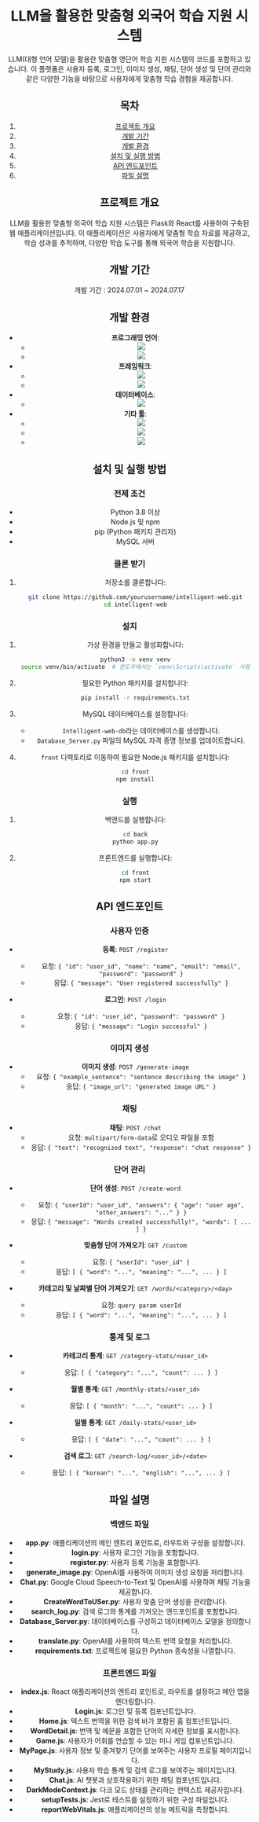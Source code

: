 <div align="center">
  
# LLM을 활용한 맞춤형 외국어 학습 지원 시스템

LLM(대형 언어 모델)을 활용한 맞춤형 영단어 학습 지원 시스템의 코드를 포함하고 있습니다.
이 플랫폼은 사용자 등록, 로그인, 이미지 생성, 채팅, 단어 생성 및 단어 관리와 같은 다양한 기능을 바탕으로 사용자에게 맞춤형 학습 경험을 제공합니다.

<div align="center">
  
## 목차
1. [프로젝트 개요](#프로젝트-개요)
2. [개발 기간](#개발-기간)
3. [개발 환경](#개발-환경)
4. [설치 및 실행 방법](#설치-및-실행-방법)
5. [API 엔드포인트](#api-엔드포인트)
6. [파일 설명](#파일-설명)
</div>

## 프로젝트 개요

LLM을 활용한 맞춤형 외국어 학습 지원 시스템은 Flask와 React를 사용하여 구축된 웹 애플리케이션입니다. 
이 애플리케이션은 사용자에게 맞춤형 학습 자료를 제공하고, 학습 성과를 추적하며, 다양한 학습 도구를 통해 외국어 학습을 지원합니다.

## 개발 기간

개발 기간 : 2024.07.01 ~ 2024.07.17

## 개발 환경

- **프로그래밍 언어**: 
  - <img src="https://img.shields.io/badge/Python-3776AB?style=flat-square&logo=Python&logoColor=white"/>
  - <img src="https://img.shields.io/badge/JavaScript-F7DF1E?style=flat-square&logo=JavaScript&logoColor=black"/>
- **프레임워크**: 
  - <img src="https://img.shields.io/badge/Flask-000000?style=flat-square&logo=Flask&logoColor=white"/>
  - <img src="https://img.shields.io/badge/React-61DAFB?style=flat-square&logo=React&logoColor=black"/>
- **데이터베이스**: 
  - <img src="https://img.shields.io/badge/MySQL-4479A1?style=flat-square&logo=MySQL&logoColor=white"/>
- **기타 툴**: 
  - <img src="https://img.shields.io/badge/Node.js-339933?style=flat-square&logo=Node.js&logoColor=white"/>
  - <img src="https://img.shields.io/badge/npm-CB3837?style=flat-square&logo=npm&logoColor=white"/>
  - <img src="https://img.shields.io/badge/pip-3775A9?style=flat-square&logo=pypi&logoColor=white"/>


## 설치 및 실행 방법

### 전제 조건

- Python 3.8 이상
- Node.js 및 npm
- pip (Python 패키지 관리자)
- MySQL 서버

### 클론 받기

1. 저장소를 클론합니다:
    ```sh
    git clone https://github.com/yourusername/intelligent-web.git
    cd intelligent-web
    ```

### 설치

1. 가상 환경을 만들고 활성화합니다:
    ```sh
    python3 -m venv venv
    source venv/bin/activate  # 윈도우에서는 `venv\Scripts\activate` 사용
    ```

2. 필요한 Python 패키지를 설치합니다:
    ```sh
    pip install -r requirements.txt
    ```

3. MySQL 데이터베이스를 설정합니다:
    - `Intelligent-web-db`라는 데이터베이스를 생성합니다.
    - `Database_Server.py` 파일의 MySQL 자격 증명 정보를 업데이트합니다.

4. `front` 디렉토리로 이동하여 필요한 Node.js 패키지를 설치합니다:
    ```sh
    cd front
    npm install
    ```

### 실행

1. 백엔드를 실행합니다:
    ```sh
    cd back
    python app.py
    ```

2. 프론트엔드를 실행합니다:
    ```sh
    cd front
    npm start
    ```

## API 엔드포인트

### 사용자 인증

- **등록**: `POST /register`
    - 요청: `{ "id": "user_id", "name": "name", "email": "email", "password": "password" }`
    - 응답: `{ "message": "User registered successfully" }`

- **로그인**: `POST /login`
    - 요청: `{ "id": "user_id", "password": "password" }`
    - 응답: `{ "message": "Login successful" }`

### 이미지 생성

- **이미지 생성**: `POST /generate-image`
    - 요청: `{ "example_sentence": "sentence describing the image" }`
    - 응답: `{ "image_url": "generated image URL" }`

### 채팅

- **채팅**: `POST /chat`
    - 요청: `multipart/form-data`로 오디오 파일을 포함
    - 응답: `{ "text": "recognized text", "response": "chat response" }`

### 단어 관리

- **단어 생성**: `POST /create-word`
    - 요청: `{ "userId": "user_id", "answers": { "age": "user age", "other_answers": "..." } }`
    - 응답: `{ "message": "Words created successfully!", "words": [ ... ] }`

- **맞춤형 단어 가져오기**: `GET /custom`
    - 요청: `{ "userId": "user_id" }`
    - 응답: `[ { "word": "...", "meaning": "...", ... } ]`

- **카테고리 및 날짜별 단어 가져오기**: `GET /words/<category>/<day>`
    - 요청: `query param userId`
    - 응답: `[ { "word": "...", "meaning": "...", ... } ]`

### 통계 및 로그

- **카테고리 통계**: `GET /category-stats/<user_id>`
    - 응답: `[ { "category": "...", "count": ... } ]`

- **월별 통계**: `GET /monthly-stats/<user_id>`
    - 응답: `[ { "month": "...", "count": ... } ]`

- **일별 통계**: `GET /daily-stats/<user_id>`
    - 응답: `[ { "date": "...", "count": ... } ]`

- **검색 로그**: `GET /search-log/<user_id>/<date>`
    - 응답: `[ { "korean": "...", "english": "...", ... } ]`

## 파일 설명

### 백엔드 파일

- **app.py**: 애플리케이션의 메인 엔트리 포인트로, 라우트와 구성을 설정합니다.
- **login.py**: 사용자 로그인 기능을 포함합니다.
- **register.py**: 사용자 등록 기능을 포함합니다.
- **generate_image.py**: OpenAI를 사용하여 이미지 생성 요청을 처리합니다.
- **Chat.py**: Google Cloud Speech-to-Text 및 OpenAI를 사용하여 채팅 기능을 제공합니다.
- **CreateWordToUSer.py**: 사용자 맞춤 단어 생성을 관리합니다.
- **search_log.py**: 검색 로그와 통계를 가져오는 엔드포인트를 포함합니다.
- **Database_Server.py**: 데이터베이스를 구성하고 데이터베이스 모델을 정의합니다.
- **translate.py**: OpenAI를 사용하여 텍스트 번역 요청을 처리합니다.
- **requirements.txt**: 프로젝트에 필요한 Python 종속성을 나열합니다.

### 프론트엔드 파일

- **index.js**: React 애플리케이션의 엔트리 포인트로, 라우트를 설정하고 메인 앱을 렌더링합니다.
- **Login.js**: 로그인 및 등록 컴포넌트입니다.
- **Home.js**: 텍스트 번역을 위한 검색 바가 포함된 홈 컴포넌트입니다.
- **WordDetail.js**: 번역 및 예문을 포함한 단어의 자세한 정보를 표시합니다.
- **Game.js**: 사용자가 어휘를 연습할 수 있는 미니 게임 컴포넌트입니다.
- **MyPage.js**: 사용자 정보 및 즐겨찾기 단어를 보여주는 사용자 프로필 페이지입니다.
- **MyStudy.js**: 사용자 학습 통계 및 검색 로그를 보여주는 페이지입니다.
- **Chat.js**: AI 챗봇과 상호작용하기 위한 채팅 컴포넌트입니다.
- **DarkModeContext.js**: 다크 모드 상태를 관리하는 컨텍스트 제공자입니다.
- **setupTests.js**: Jest로 테스트를 설정하기 위한 구성 파일입니다.
- **reportWebVitals.js**: 애플리케이션의 성능 메트릭을 측정합니다.

</div>


